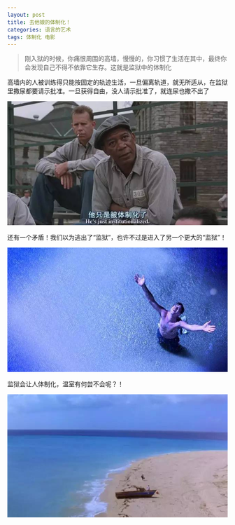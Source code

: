 ```yaml
---
layout: post
title: 去他娘的体制化！
categories: 语言的艺术
tags: 体制化 电影 
---
```


>刚入狱的时候，你痛恨周围的高墙，慢慢的，你习惯了生活在其中，最终你会发现自己不得不依靠它生存。这就是监狱中的体制化

高墙内的人被训练得只能按固定的轨迹生活，一旦偏离轨道，就无所适从，在监狱里撒尿都要请示批准。一旦获得自由，没人请示批准了，就连尿也撒不出了

![image](../media/image/2018-05-19/01.jpg)

还有一个矛盾！我们以为逃出了“监狱”，也许不过是进入了另一个更大的“监狱”！

![image](../media/image/2018-05-19/02.jpg)

监狱会让人体制化，温室有何尝不会呢？！

![image](../media/image/2018-05-19/03.jpg)
